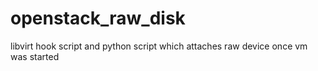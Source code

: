 # openstack_raw_disk
libvirt hook script and python script which attaches raw device once vm was started
